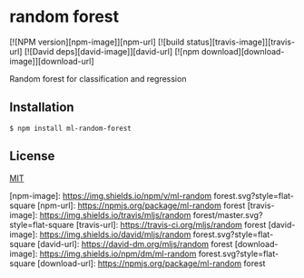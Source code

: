 # random forest

  [![NPM version][npm-image]][npm-url]
  [![build status][travis-image]][travis-url]
  [![David deps][david-image]][david-url]
  [![npm download][download-image]][download-url]
  
Random forest for classification and regression

## Installation

```
$ npm install ml-random-forest
```

## License

[MIT](./LICENSE)

[npm-image]: https://img.shields.io/npm/v/ml-random forest.svg?style=flat-square
[npm-url]: https://npmjs.org/package/ml-random forest
[travis-image]: https://img.shields.io/travis/mljs/random forest/master.svg?style=flat-square
[travis-url]: https://travis-ci.org/mljs/random forest
[david-image]: https://img.shields.io/david/mljs/random forest.svg?style=flat-square
[david-url]: https://david-dm.org/mljs/random forest
[download-image]: https://img.shields.io/npm/dm/ml-random forest.svg?style=flat-square
[download-url]: https://npmjs.org/package/ml-random forest
